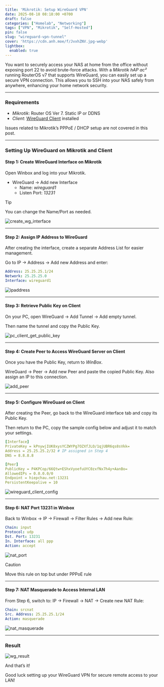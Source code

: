 ```yaml
---
title: 'Mikrotik: Setup WireGuard VPN'
date: 2025-08-18 08:18:00 +0700
draft: false
categories: ["Homelab", "Networking"]
tags: ["VPN", "Mikrotik", "Self-Hosted"]
pin: false
slug: "wireguard-vpn-tunnel"
cover: 'https://cdn.anh.moe/f/JvxhZNV.jpg-webp'
lightbox:
  enabled: true
---
```


You want to securely access your NAS at home from the office without exposing port 22 to avoid brute-force attacks. With a *Mikrotik hAP ac²* running RouterOS v7 that supports WireGuard, you can easily set up a secure VPN connection. This allows you to SSH into your NAS safely from anywhere, enhancing your home network security.

---
### Requirements
- *Mikrotik*: Router OS Ver 7. Static IP or DDNS
- *Client*: [WireGuard Client](https://www.wireguard.com/install/) installed

Issues related to Mikrotik’s PPPoE / DHCP setup are not covered in this post.

---
### Setting Up WireGuard on Mikrotik and Client
#### Step 1: Create WireGuard Interface on Mikrotik
Open Winbox and log into your Mikrotik.

- WireGuard → Add new Interface
    - Name: *wireguard1*
    - Listen Port: *13231*

> [!TIP]
> You can change the Name/Port as needed.

![create_wg_interface](https://cdn.anh.moe/f/T70ed0.jpg-webp)

---
#### Step 2: Assign IP Address to WireGuard
After creating the interface, create a separate Address List for easier management.

Go to IP → Address → Add new Address and enter:

```yaml
Address: 25.25.25.1/24
Network: 25.25.25.0
Interface: wireguard1
```
![ipaddress](https://cdn.anh.moe/f/c3j2jLj.jpg-webp)

---
#### Step 3: Retrieve Public Key on Client
On your PC, open WireGuard → Add Tunnel → Add empty tunnel.

Then name the tunnel and copy the Public Key.

![pc_client_get_public_key](https://cdn.anh.moe/f/IUebozWg.jpg-webp)

---
#### Step 4: Create Peer to Access WireGuard Server on Client
Once you have the Public Key, return to *WinBox*.

WireGuard → Peer → Add new Peer and paste the copied Public Key. Also assign an IP to this connection.

![add_peer](https://cdn.anh.moe/f/jiSEAS.jpg-webp)

---
#### Step 5: Configure WireGuard on Client
After creating the Peer, go back to the WireGuard interface tab and copy its Public Key.

Then return to the PC, copy the sample config below and adjust it to match your settings.

```yaml
[Interface]
PrivateKey = kPnywjIUK8xysYCZWYPg7OZXfJLO/1qjUBR6qs8sVkk=
Address = 25.25.25.2/32 # IP assigned in Step 4
DNS = 8.8.8.8 

[Peer]
PublicKey = P4KPCop/66Qtw+EShxVyoefuUYC0zxfNx7h4y+AanBo=
AllowedIPs = 0.0.0.0/0
Endpoint = hiepchau.net:13231 
PersistentKeepalive = 10
```
![wireguard_client_config](https://cdn.anh.moe/f/ZQ99n7ND.jpg-webp)

---
#### Step 6: NAT Port 13231 in Winbox
Back to Winbox → IP → Firewall → Filter Rules → Add new Rule:

```yaml
Chain: input
Protocol: udp
Dst. Port: 13231
In. Interface: all ppp
Action: accept
```
![nat_port](https://cdn.anh.moe/f/SLt51T.jpg-webp)

> [!CAUTION]  
> Move this rule on top but under PPPoE rule

---
#### Step 7: NAT Masquerade to Access Internal LAN
From Step 6, switch to:
IP → Firewall → NAT → Create new NAT Rule:

```yaml
Chain: srcnat
Src. Address: 25.25.25.1/24
Action: masquerade
```
![nat_masquerade](https://cdn.anh.moe/f/aDTaBY.jpg-webp)

---
### Result

![wg_result](https://cdn.anh.moe/f/uoB8Ce.jpg-webp)

And that’s it!

Good luck setting up your WireGuard VPN for secure remote access to your LAN!